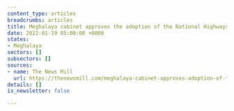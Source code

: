 ```yaml
---
content_type: articles
breadcrumbs: articles
title: Meghalaya cabinet approves the adoption of the National Highways Act
date: 2022-01-19 05:00:00 +0000
states:
- Meghalaya
sectors: []
subsectors: []
sources:
- name: The News Mill
  url: https://thenewsmill.com/meghalaya-cabinet-approves-adoption-of-the-national-highways-act/
details: []
is_newsletter: false

---
```

